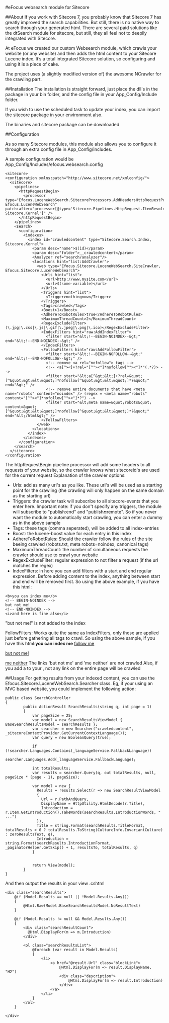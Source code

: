 #eFocus websearch module for Sitecore

##About
If you work with Sitecore 7, you probably know that Sitecore 7 has greatly improved the search capabilities. But still, there is no native way to search through your generated html. There are several paid solutions like the dtSearch module for sitecore, but still, they all feel not to deepily integrated with Sitecore.

At eFocus we created our custom Websearch module, which crawls your website (or any website) and then adds the html content to your Sitecore Lucene index. It’s a total integrated Sitecore solution, so configuring and using it is a piece of cake.

The project uses (a slightly modified version of) the awesome NCrawler for the crawling part.

##Installation
The installation is straight forward, just place the dll's in the package in your bin folder, and the config file in your App_Config/Include folder.

If you wish to use the scheduled task to update your index, you can import the sitecore package in your environment also.

The binaries and sitecore package can be downloaded

##Configuration

As so many Sitecore modules, this module also allows you to configure it through an extra config file in App_Config/Includes.

A sample configuration would be App_Config/Includes/efocus.websearch.config
```
<sitecore>
<configuration xmlns:patch="http://www.sitecore.net/xmlconfig/">
  <sitecore>
    <pipelines>
      <httpRequestBegin>
        <processor type="Efocus.LuceneWebSearch.SitecoreProcessors.AddHeadersHttpRequestProcessor, Efocus.LuceneWebSearch" patch:after="processor[@type='Sitecore.Pipelines.HttpRequest.ItemResolver, Sitecore.Kernel']" />
      </httpRequestBegin>
    </pipelines>
    <search>
      <configuration>
        <indexes>
          <index id="crawledcontent" type="Sitecore.Search.Index, Sitecore.Kernel">
            <param desc="name">$(id)</param>
            <param desc="folder">__crawledcontent</param>
            <Analyzer ref="search/analyzer"/>
            <locations hint="list:AddCrawler">
              <web type="Efocus.Sitecore.LuceneWebSearch.SiteCrawler, Efocus.Sitecore.LuceneWebSearch">
                <Urls hint="list">
                  <url>http://www.mysite.com</url>
                  <url>$(some-variable)</url>
                </Urls>
                <Triggers hint="list">
                  <Trigger>nothingnow</Trigger>
                </Triggers>
                <Tags>crawled</Tags>
                <Boost>1</Boost>
                <AdhereToRobotRules>true</AdhereToRobotRules>
                <MaximumThreadCount>2</MaximumThreadCount>
                <RegexExcludeFilter>(\.jpg|\.css|\.js|\.gif|\.jpeg|\.png|\.ico)</RegexExcludeFilter>
                <IndexFilters hint="raw:AddIndexFilter">
                  <filter start="&lt;!--BEGIN-NOINDEX--&gt;" end="&lt;!--END-NOINDEX--&gt;" />
                </IndexFilters>
                <FollowFilters hint="raw:AddFollowFilter">
                  <filter start="&lt;!--BEGIN-NOFOLLOW--&gt;" end="&lt;!--END-NOFOLLOW--&gt;" />
                  <!-- remove <a rel="nofollow"> tags -->
                  <!-- <a[^><]+?rel="[^"><"]*nofollow[^"><"]*"(.*?)> -->
                  <filter start="&lt;a[^&gt;&lt;]+?rel=&quot;[^&quot;&gt;&lt;&quot;]*nofollow[^&quot;&gt;&lt;&quot;]*?&quot;" end="&gt;" />
                  <!-- remove entire documents that have <meta name="robots" content="noindex" /> (regex = <meta name="robots" content="[^"><"]*nofollow[^"><"]*?") -->
                  <filter start="&lt;meta name=&quot;robots&quot; content=&quot;[^&quot;&gt;&lt;&quot;]*nofollow[^&quot;&gt;&lt;&quot;]*?&quot;" end="&lt;/html&gt;" />
                </FollowFilters>
              </web>
            </locations>
          </index>
        </indexes>
      </configuration>
    </search>
  </sitecore>
</configuration>
```
The httpRequestBegin pipeline processor will add some headers to all requests of your website, so the crawler knows what sitecoreid's are used for the current request
Explanation of the crawler options:
* Urls: add as many url's as you like. These url's will be used as a starting point for the crawling (the crawling will only happen on the same domain as the starting url)
* Triggers: the crawler task will subscribe to all sitecore-events that you enter here. Important note: if you don't specify any triggers, the module will subscribe to "publish:end" and "publish:end:remote". So if you never want the module to automatically start crawling, you can enter a dummy as in the above sample
* Tags: these tags (comma seperated), will be added to all index-entries
* Boost: the lucene-boost value for each entry in this index
* AdhereToRobotRules: Should the crawler follow the rules of the site beeing crawled (robots.txt, meta robots=noindex, canonical tags)
* MaximumThreadCount: the number of simultaneous requests the crawler should use to crawl your website
* RegexExcludeFilter: regular expression to not filter a request (if the url matches the regex)
* IndexFilters: in here you can add filters with a start and end regular expression. Before adding content to the index, anything between start and end will be removed first. So using the above example, if you have this html:
```
<b>you can index me</b>
<!-- BEGIN-NOINDEX -->
but not me!
<!-- END-NOINDEX -->
<i>and here is fine also</i>
```
"but not me!" is not added to the index

FollowFilters: Works quite the same as IndexFilters, only these are applied just before gathering all <a> tags to crawl. So using the above sample, if you have this html:<b>you can index me</b>
<a href="follow.aspx">follow me</a>
<!-- BEGIN-NOFOLLOW -->
<a href="follownot.aspx">but not me!</a>
<!-- END-NOFOLLOW -->
<a href="follownot" rel="nofollow">me neither</a>
The links 'but not me' and 'me neither' are not crawled
Also, if you add a <meta name="robots" content="nofollow" /> to your <head> , not any link on the entire page will be crawled 

##Usage
For getting results from your indexed content, you can use the Efocus.Sitecore.LuceneWebSearch.Searcher class.
Eg, if your using an MVC based website, you could implement the following action:
```
public class SearchController
{
        public ActionResult SearchResults(string q, int page = 1)
        {
            var pageSize = 25;
            var model = new SearchResultsViewModel { BaseSearchResultsModel = searchResults };
            var searcher = new Searcher("crawledcontent", _sitecoreContextProvider.GetCurrentContextLanguage());
            var query = new BooleanQuery(true);

            if (!searcher.Languages.Contains(_languageService.FallbackLanguage))
                searcher.Languages.Add(_languageService.FallbackLanguage);

            int totalResults;
            var results = searcher.Query(q, out totalResults, null, pageSize * (page - 1), pageSize);

            var model = new {
              Results = results.Select(r => new SearchResultViewModel
              {
                Url = r.PathAndQuery,
                DisplayName = HttpUtility.HtmlDecode(r.Title),
                Introduction = r.Item.GetIntroduction().TakeWords(searchResults.IntroductionWords, " ...")
              }),
              Title = string.Format(searchResults.TitleFormat, totalResults > 0 ? totalResults.ToString(CultureInfo.InvariantCulture) : zeroResultsText, q),
              Introduction = string.Format(searchResults.IntroductionFormat, _paginatorHelper.GetSkip() + 1, resultsTo, totalResults, q)
            }


            return View(model);
        }
}
```

And then output the results in your view .cshtml
```
<div class="searchResults">
    @if (Model.Results == null || !Model.Results.Any())
    {
        @Html.Raw(Model.BaseSearchResultsModel.NoResultText)
    }

    @if (Model.Results != null && Model.Results.Any())
    {
        <div class="searchResultCount">
          @Html.DisplayFor(m => m.Introduction)
        </div>
              
        <ol class="searchResultsList">
            @foreach (var result in Model.Results)
            {
                <li>
                    <a href="@result.Url" class="blockLink">
                        @Html.DisplayFor(m => result.DisplayName, "H2")
                        <div class="description">
                            @Html.DisplayFor(m => result.Introduction)
                        </div>
                    </a>
                </li>
            }
        </ol>
    }
             
</div>
```